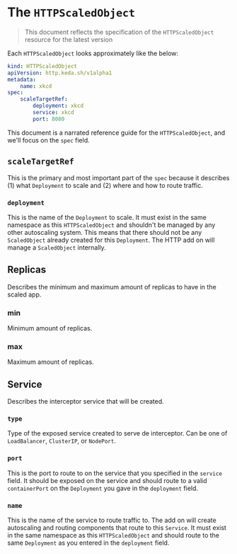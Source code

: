 # The `HTTPScaledObject`

>This document reflects the specification of the `HTTPScaledObject` resource for the latest version

Each `HTTPScaledObject` looks approximately like the below:

```yaml
kind: HTTPScaledObject
apiVersion: http.keda.sh/v1alpha1
metadata:
    name: xkcd
spec:
    scaleTargetRef:
        deployment: xkcd
        service: xkcd
        port: 8080
```

This document is a narrated reference guide for the `HTTPScaledObject`, and we'll focus on the `spec` field.

## `scaleTargetRef`

This is the primary and most important part of the `spec` because it describes (1) what `Deployment` to scale and (2) where and how to route traffic.

### `deployment`

This is the name of the `Deployment` to scale. It must exist in the same namespace as this `HTTPScaledObject` and shouldn't be managed by any other autoscaling system. This means that there should not be any `ScaledObject` already created for this `Deployment`. The HTTP add on will manage a `ScaledObject` internally.

## Replicas

Describes the minimum and maximum amount of replicas to have in the scaled app.

### min

Minimum amount of replicas.

### max

Maximum amount of replicas.

## Service

Describes the interceptor service that will be created.

### `type`

Type of the exposed service created to serve de interceptor. Can be one of `LoadBalancer`, `ClusterIP`, or `NodePort`.

### `port`

This is the port to route to on the service that you specified in the `service` field. It should be exposed on the service and should route to a valid `containerPort` on the `Deployment` you gave in the `deployment` field.

### `name`

This is the name of the service to route traffic to. The add on will create autoscaling and routing components that route to this `Service`. It must exist in the same namespace as this `HTTPScaledObject` and should route to the same `Deployment` as you entered in the `deployment` field.
